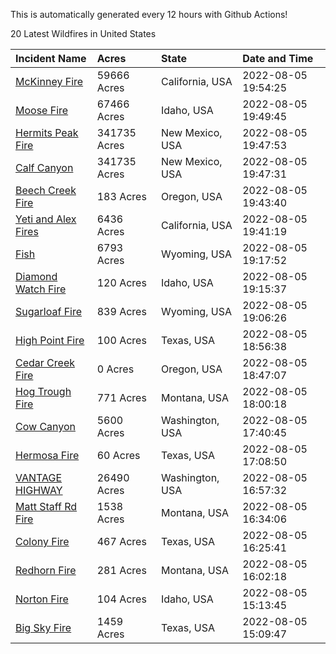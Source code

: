 This is automatically generated every 12 hours with Github Actions!

20 Latest Wildfires in United States

 | Incident Name | Acres | State | Date and Time |
|:---|:---|:---|:---|
| [McKinney Fire](https://inciweb.nwcg.gov/incident/8287/) | 59666 Acres | California, USA | 2022-08-05 19:54:25 |
| [Moose Fire](https://inciweb.nwcg.gov/incident/8249/) | 67466 Acres | Idaho, USA | 2022-08-05 19:49:45 |
| [Hermits Peak Fire](https://inciweb.nwcg.gov/incident/8049/) | 341735 Acres | New Mexico, USA | 2022-08-05 19:47:53 |
| [Calf Canyon](https://inciweb.nwcg.gov/incident/8069/) | 341735 Acres | New Mexico, USA | 2022-08-05 19:47:31 |
| [Beech Creek Fire](https://inciweb.nwcg.gov/incident/8301/) | 183 Acres | Oregon, USA | 2022-08-05 19:43:40 |
| [Yeti and Alex Fires](https://inciweb.nwcg.gov/incident/8299/) | 6436 Acres | California, USA | 2022-08-05 19:41:19 |
| [Fish](https://inciweb.nwcg.gov/incident/8294/) | 6793 Acres | Wyoming, USA | 2022-08-05 19:17:52 |
| [Diamond Watch Fire](https://inciweb.nwcg.gov/incident/8264/) | 120 Acres | Idaho, USA | 2022-08-05 19:15:37 |
| [Sugarloaf Fire](https://inciweb.nwcg.gov/incident/8279/) | 839 Acres | Wyoming, USA | 2022-08-05 19:06:26 |
| [High Point Fire](https://inciweb.nwcg.gov/incident/8310/) | 100 Acres | Texas, USA | 2022-08-05 18:56:38 |
| [Cedar Creek Fire](https://inciweb.nwcg.gov/incident/8307/) | 0 Acres | Oregon, USA | 2022-08-05 18:47:07 |
| [Hog Trough Fire](https://inciweb.nwcg.gov/incident/8258/) | 771 Acres | Montana, USA | 2022-08-05 18:00:18 |
| [Cow Canyon](https://inciweb.nwcg.gov/incident/8305/) | 5600 Acres | Washington, USA | 2022-08-05 17:40:45 |
| [Hermosa Fire](https://inciweb.nwcg.gov/incident/8302/) | 60 Acres | Texas, USA | 2022-08-05 17:08:50 |
| [VANTAGE HIGHWAY](https://inciweb.nwcg.gov/incident/8303/) | 26490 Acres | Washington, USA | 2022-08-05 16:57:32 |
| [Matt Staff Rd Fire ](https://inciweb.nwcg.gov/incident/8309/) | 1538 Acres | Montana, USA | 2022-08-05 16:34:06 |
| [Colony Fire](https://inciweb.nwcg.gov/incident/8300/) | 467 Acres | Texas, USA | 2022-08-05 16:25:41 |
| [Redhorn Fire](https://inciweb.nwcg.gov/incident/8293/) | 281 Acres | Montana, USA | 2022-08-05 16:02:18 |
| [Norton Fire](https://inciweb.nwcg.gov/incident/8308/) | 104 Acres | Idaho, USA | 2022-08-05 15:13:45 |
| [Big Sky Fire](https://inciweb.nwcg.gov/incident/8296/) | 1459 Acres | Texas, USA | 2022-08-05 15:09:47 |
